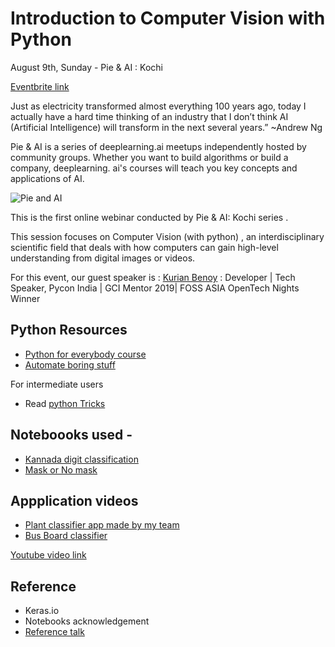 # Introduction to Computer Vision with Python 

August 9th, Sunday - Pie & AI : Kochi

[Eventbrite link](https://www.eventbrite.com/e/pieai-kochi-introduction-to-deep-learning-tickets-114617514070?aff=)


Just as electricity transformed almost everything 100 years ago, today I actually have a hard time thinking of an industry that I don’t think AI (Artificial Intelligence) will transform in the next several years.” ~Andrew Ng

 Pie & AI is a series of deeplearning.ai meetups independently hosted by community groups.
 Whether you want to build algorithms or build a company, deeplearning. ai's courses will teach you key concepts and applications of AI. 
 

![Pie and AI](https://github.com/voldemortuk/Pie-AI-Sessions/blob/main/Introduction%20to%20computer%20vision%20with%20Python/Screenshot%202021-06-12%20at%207.46.15%20PM.png)


This is the first online webinar conducted by Pie & AI: Kochi series .

This session focuses on Computer Vision (with python) ,  an interdisciplinary scientific field that deals with how computers can gain high-level understanding from digital images or videos.

For this event, our guest speaker is :
[Kurian Benoy](https://www.linkedin.com/in/kurianbenoy/) : Developer | Tech Speaker, Pycon India | GCI Mentor 2019| FOSS ASIA OpenTech Nights Winner

## Python Resources

- [Python for everybody course](https://www.coursera.org/specializations/python)
- [Automate boring stuff](https://automatetheboringstuff.com/)

For intermediate users
- Read [python Tricks](https://www.amazon.in/Python-Tricks-Buffet-Awesome-Features/dp/1775093301)

## Noteboooks used -
- [Kannada digit classification](https://www.kaggle.com/shahules/indian-way-to-learn-cnn)
- [Mask or No mask](https://www.kaggle.com/kurianbenoy/with-or-without-facemast-fastai2)

## Appplication videos

- [Plant classifier app made by my team](https://www.linkedin.com/posts/kurian-benoy-75642b120_trees-prediction-plants-activity-6464792546953527296-hTgL)
- [Bus Board classifier](https://www.youtube.com/watch?v=TGIEOSrEyD8)


[Youtube video link](https://www.youtube.com/watch?v=csENANC_P5o)

## Reference

- Keras.io
- Notebooks acknowledgement
- [Reference talk](https://www.youtube.com/watch?v=AKquv_GNaaU)


